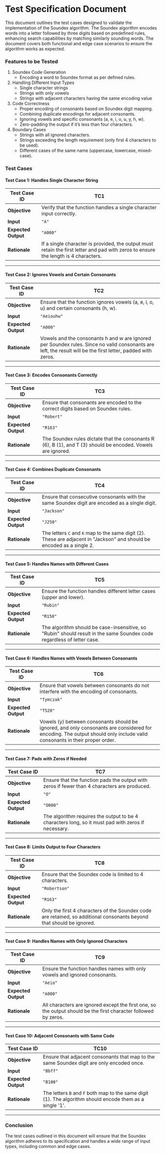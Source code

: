 # **Test Specification Document**
This document outlines the test cases designed to validate the implementation of the Soundex algorithm. The Soundex algorithm encodes words into a letter followed by three digits based on predefined rules, enhancing search capabilities by matching similarly sounding words. The document covers both functional and edge case scenarios to ensure the algorithm works as expected.


### **Features to be Tested**
1. Soundex Code Generation
   - Encoding a word to Soundex format as per defined rules.
2. Handling Different Input Types
   - Single character strings
   - Strings with only vowels
   - Strings with adjacent characters having the same encoding value
3. Code Correctness
   - Proper encoding of consonants based on Soundex digit mapping.
   - Combining duplicate encodings for adjacent consonants.
   - Ignoring vowels and specific consonants (a, e, i, o, u, y, h, w).
   - Zero-padding the output if it’s less than four characters.
4. Boundary Cases
   - Strings with all ignored characters.
   - Strings exceeding the length requirement (only first 4 characters to be used).
   - Different cases of the same name (uppercase, lowercase, mixed-case).


### **Test Cases**

#### **Test Case 1: Handles Single Character String**

| **Test Case ID**  | TC1 |
|-------------------|--------------------------|
| **Objective**     | Verify that the function handles a single character input correctly. |
| **Input**         | `"A"` |
| **Expected Output**| `"A000"` |
| **Rationale**     | If a single character is provided, the output must retain the first letter and pad with zeros to ensure the length is 4 characters. |

---

#### **Test Case 2: Ignores Vowels and Certain Consonants**

| **Test Case ID**  | TC2 |
|-------------------|--------------------------|
| **Objective**     | Ensure that the function ignores vowels (a, e, i, o, u) and certain consonants (h, w). |
| **Input**         | `"Aeiouhw"` |
| **Expected Output**| `"A000"` |
| **Rationale**     | Vowels and the consonants h and w are ignored per Soundex rules. Since no valid consonants are left, the result will be the first letter, padded with zeros. |

---

#### **Test Case 3: Encodes Consonants Correctly**

| **Test Case ID**  | TC3 |
|-------------------|--------------------------|
| **Objective**     | Ensure that consonants are encoded to the correct digits based on Soundex rules. |
| **Input**         | `"Robert"` |
| **Expected Output**| `"R163"` |
| **Rationale**     | The Soundex rules dictate that the consonants R (6), B (1), and T (3) should be encoded. Vowels are ignored. |

---

#### **Test Case 4: Combines Duplicate Consonants**

| **Test Case ID**  | TC4 |
|-------------------|--------------------------|
| **Objective**     | Ensure that consecutive consonants with the same Soundex digit are encoded as a single digit. |
| **Input**         | `"Jackson"` |
| **Expected Output**| `"J250"` |
| **Rationale**     | The letters `C` and `K` map to the same digit (2). These are adjacent in "Jackson" and should be encoded as a single 2. |

---

#### **Test Case 5: Handles Names with Different Cases**

| **Test Case ID**  | TC5 |
|-------------------|--------------------------|
| **Objective**     | Ensure the function handles different letter cases (upper and lower). |
| **Input**         | `"Rubin"` |
| **Expected Output**| `"R150"` |
| **Rationale**     | The algorithm should be case-insensitive, so "Rubin" should result in the same Soundex code regardless of letter case. |

---

#### **Test Case 6: Handles Names with Vowels Between Consonants**

| **Test Case ID**  | TC6 |
|-------------------|--------------------------|
| **Objective**     | Ensure that vowels between consonants do not interfere with the encoding of consonants. |
| **Input**         | `"Tymczak"` |
| **Expected Output**| `"T520"` |
| **Rationale**     | Vowels (y) between consonants should be ignored, and only consonants are considered for encoding. The output should only include valid consonants in their proper order. |

---

#### **Test Case 7: Pads with Zeros if Needed**

| **Test Case ID**  | TC7 |
|-------------------|--------------------------|
| **Objective**     | Ensure that the function pads the output with zeros if fewer than 4 characters are produced. |
| **Input**         | `"O"` |
| **Expected Output**| `"O000"` |
| **Rationale**     | The algorithm requires the output to be 4 characters long, so it must pad with zeros if necessary. |

---

#### **Test Case 8: Limits Output to Four Characters**

| **Test Case ID**  | TC8 |
|-------------------|--------------------------|
| **Objective**     | Ensure that the Soundex code is limited to 4 characters. |
| **Input**         | `"Robertson"` |
| **Expected Output**| `"R163"` |
| **Rationale**     | Only the first 4 characters of the Soundex code are retained, so additional consonants beyond that should be ignored. |

---

#### **Test Case 9: Handles Names with Only Ignored Characters**

| **Test Case ID**  | TC9 |
|-------------------|--------------------------|
| **Objective**     | Ensure the function handles names with only vowels and ignored consonants. |
| **Input**         | `"Aeio"` |
| **Expected Output**| `"A000"` |
| **Rationale**     | All characters are ignored except the first one, so the output should be the first character followed by zeros. |

---

#### **Test Case 10: Adjacent Consonants with Same Code**

| **Test Case ID**  | TC10 |
|-------------------|--------------------------|
| **Objective**     | Ensure that adjacent consonants that map to the same Soundex digit are only encoded once. |
| **Input**         | `"Bbff"` |
| **Expected Output**| `"B100"` |
| **Rationale**     | The letters `B` and `F` both map to the same digit (1). The algorithm should encode them as a single '1'. |

---


### **Conclusion**
The test cases outlined in this document will ensure that the Soundex algorithm adheres to its specification and handles a wide range of input types, including common and edge cases.
